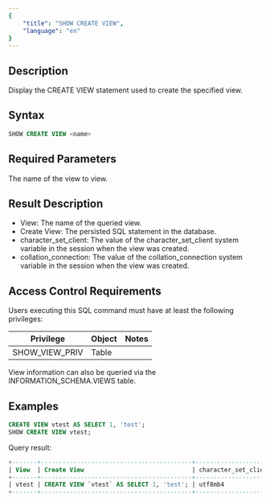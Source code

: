 ```yaml
---
{
    "title": "SHOW CREATE VIEW",
    "language": "en"
}
---
```


<!--
Licensed to the Apache Software Foundation (ASF) under one
or more contributor license agreements.  See the NOTICE file
distributed with this work for additional information
regarding copyright ownership.  The ASF licenses this file
to you under the Apache License, Version 2.0 (the
"License"); you may not use this file except in compliance
with the License.  You may obtain a copy of the License at

  http://www.apache.org/licenses/LICENSE-2.0

Unless required by applicable law or agreed to in writing,
software distributed under the License is distributed on an
"AS IS" BASIS, WITHOUT WARRANTIES OR CONDITIONS OF ANY
KIND, either express or implied.  See the License for the
specific language governing permissions and limitations
under the License.
-->

## Description

Display the CREATE VIEW statement used to create the specified view.

## Syntax

```sql
SHOW CREATE VIEW <name>
```

## Required Parameters

**<name>**  The name of the view to view.

## Result Description

- View: The name of the queried view.
- Create View: The persisted SQL statement in the database.
- character_set_client: The value of the character_set_client system variable in the session when the view was created.
- collation_connection: The value of the collation_connection system variable in the session when the view was created.

## Access Control Requirements

Users executing this SQL command must have at least the following privileges:

| Privilege        | Object | Notes |
| ---------------- | ------ | ----- |
| SHOW_VIEW_PRIV   | Table  |       |

View information can also be queried via the INFORMATION_SCHEMA.VIEWS table.

## Examples

```sql
CREATE VIEW vtest AS SELECT 1, 'test';
SHOW CREATE VIEW vtest;
```

Query result:

```sql
+-------+------------------------------------------+----------------------+----------------------+
| View  | Create View                              | character_set_client | collation_connection |
+-------+------------------------------------------+----------------------+----------------------+
| vtest | CREATE VIEW `vtest` AS SELECT 1, 'test'; | utf8mb4              | utf8mb4_0900_bin     |
+-------+------------------------------------------+----------------------+----------------------+
```
